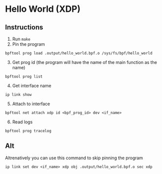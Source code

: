 # Hello World (XDP)

## Instructions
1. Run `make`
2. Pin the program
```shell
bpftool prog load .output/hello_world.bpf.o /sys/fs/bpf/hello_world
```
3. Get prog id (the program will have the name of the main function as the name)
```shell
bpftool prog list
```
4. Get interface name
```shell
ip link show
```
5. Attach to interface
```shell
bpftool net attach xdp id <bpf_prog_id> dev <if_name>
```
6. Read logs
```shell
bpftool prog tracelog
```

## Alt
Altrenatively you can use this command to skip pinning the program
```shell
ip link set dev <if_name> xdp obj .output/hello_world.bpf.o sec xdp
```